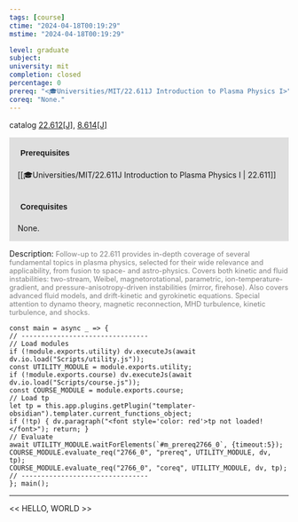 ```yaml
---
tags: [course]
ctime: "2024-04-18T00:19:29"
mstime: "2024-04-18T00:19:29"

level: graduate
subject: 
university: mit
completion: closed
percentage: 0
prereq: "<🎓Universities/MIT/22.611J Introduction to Plasma Physics I>"
coreq: "None."
---
```


catalog [22.612[J]](http://student.mit.edu/catalog/m22c.html#22.612), [8.614[J]](http://student.mit.edu/catalog/m8b.html#8.614)

<span style="display: block; padding: 15px; background-color: rgb(100, 100, 100, 0.2);"><font id="m_prereq2766_0" style="display: block; font-family: Arial, sans-serif; font-weight: bold; padding: 5px">Prerequisites</font><br><span id="prereq2766_0">[[🎓Universities/MIT/22.611J Introduction to Plasma Physics I | 22.611]]</span></span>
<span style="display: block; padding: 15px; background-color: rgb(100, 100, 100, 0.2);"><font id="m_coreq2766_0" style="display: block; font-family: Arial, sans-serif; font-weight: bold; padding: 5px">Corequisites</font><br><span id="coreq2766_0">None.</span></span>

<font style="">Description:</font>
<font style="color: grey; font-size: 0.8rem;">Follow-up to 22.611 provides in-depth coverage of several fundamental topics in plasma physics, selected for their wide relevance and applicability, from fusion to space- and astro-physics. Covers both kinetic and fluid instabilities: two-stream, Weibel, magnetorotational, parametric, ion-temperature-gradient, and pressure-anisotropy-driven instabilities (mirror, firehose). Also covers advanced fluid models, and drift-kinetic and gyrokinetic equations. Special attention to dynamo theory, magnetic reconnection, MHD turbulence, kinetic turbulence, and shocks.</font>

```dataviewjs
const main = async _ => {
// --------------------------------
// Load modules
if (!module.exports.utility) dv.executeJs(await dv.io.load("Scripts/utility.js"));
const UTILITY_MODULE = module.exports.utility;
if (!module.exports.course) dv.executeJs(await dv.io.load("Scripts/course.js"));
const COURSE_MODULE = module.exports.course;
// Load tp
let tp = this.app.plugins.getPlugin("templater-obsidian").templater.current_functions_object;
if (!tp) { dv.paragraph("<font style='color: red'>tp not loaded!</font>"); return; }
// Evaluate
await UTILITY_MODULE.waitForElements(`#m_prereq2766_0`, {timeout:5});
COURSE_MODULE.evaluate_req("2766_0", "prereq", UTILITY_MODULE, dv, tp);
COURSE_MODULE.evaluate_req("2766_0", "coreq", UTILITY_MODULE, dv, tp);
// --------------------------------
}; main();
```

---

<< HELLO, WORLD >>
